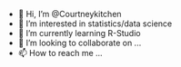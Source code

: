 - 👋 Hi, I’m @Courtneykitchen
- 👀 I’m interested in statistics/data science
- 🌱 I’m currently learning R-Studio
- 💞️ I’m looking to collaborate on ...
- 📫 How to reach me ...

<!---
Courtneykitchen/Courtneykitchen is a ✨ special ✨ repository because its `README.md` (this file) appears on your GitHub profile.
You can click the Preview link to take a look at your changes.
--->
